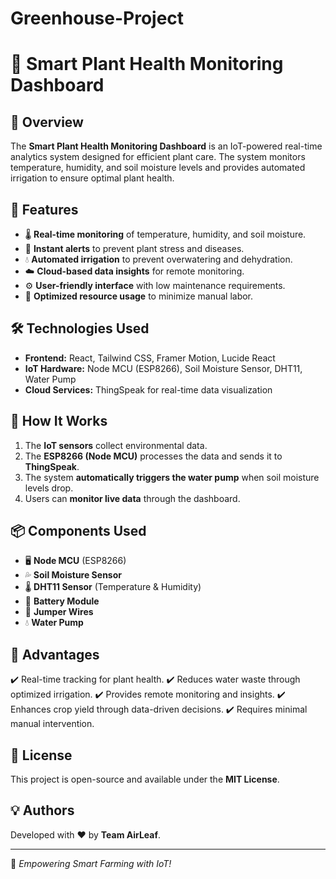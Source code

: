 # Greenhouse-Project

# 🌱 Smart Plant Health Monitoring Dashboard

## 📌 Overview
The **Smart Plant Health Monitoring Dashboard** is an IoT-powered real-time analytics system designed for efficient plant care. The system monitors temperature, humidity, and soil moisture levels and provides automated irrigation to ensure optimal plant health.

## 🚀 Features
- 🌡️ **Real-time monitoring** of temperature, humidity, and soil moisture.
- 🔔 **Instant alerts** to prevent plant stress and diseases.
- 💧 **Automated irrigation** to prevent overwatering and dehydration.
- ☁️ **Cloud-based data insights** for remote monitoring.
- ⚙️ **User-friendly interface** with low maintenance requirements.
- 🌱 **Optimized resource usage** to minimize manual labor.

## 🛠️ Technologies Used
- **Frontend:** React, Tailwind CSS, Framer Motion, Lucide React
- **IoT Hardware:** Node MCU (ESP8266), Soil Moisture Sensor, DHT11, Water Pump
- **Cloud Services:** ThingSpeak for real-time data visualization

## 📡 How It Works
1. The **IoT sensors** collect environmental data.
2. The **ESP8266 (Node MCU)** processes the data and sends it to **ThingSpeak**.
3. The system **automatically triggers the water pump** when soil moisture levels drop.
4. Users can **monitor live data** through the dashboard.

## 📦 Components Used
- 🖥️ **Node MCU** (ESP8266)
- 💦 **Soil Moisture Sensor**
- 🌡️ **DHT11 Sensor** (Temperature & Humidity)
- 🔋 **Battery Module**
- 🔧 **Jumper Wires**
- 💧 **Water Pump**

## 🎯 Advantages
✔️ Real-time tracking for plant health.
✔️ Reduces water waste through optimized irrigation.
✔️ Provides remote monitoring and insights.
✔️ Enhances crop yield through data-driven decisions.
✔️ Requires minimal manual intervention.

## 📜 License
This project is open-source and available under the **MIT License**.

## 💡 Authors
Developed with ❤️ by **Team AirLeaf**.

---
🌿 *Empowering Smart Farming with IoT!*
